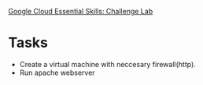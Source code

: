 [Google Cloud Essential Skills: Challenge Lab](https://www.qwiklabs.com/focuses/1734?parent=catalog)

# Tasks
- Create a virtual machine with neccesary firewall(http).
- Run apache webserver